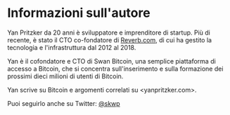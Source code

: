 # Informazioni sull'autore

Yan Pritzker da 20 anni è sviluppatore e imprenditore di startup. Più di recente, è stato il CTO co-fondatore di [Reverb.com](http://Reverb.com), di cui ha gestito la tecnologia e l'infrastruttura dal 2012 al 2018.

Yan è il cofondatore e CTO di Swan Bitcoin, una semplice piattaforma di accesso a Bitcoin, che si concentra sull'inserimento e sulla formazione dei prossimi dieci milioni di utenti di Bitcoin.

Yan scrive su Bitcoin e argomenti correlati su <yanpritzker.com>.

Puoi seguirlo anche su Twitter: [\@skwp](https://twitter.com/skwp)
